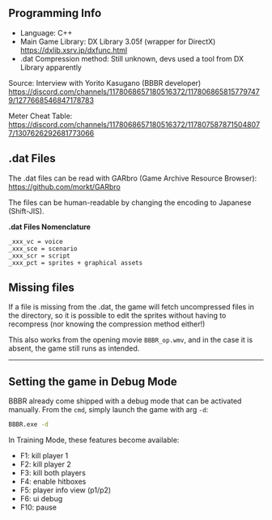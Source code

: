 ## Programming Info
- Language: C++
- Main Game Library: DX Library 3.05f (wrapper for DirectX) https://dxlib.xsrv.jp/dxfunc.html
- .dat Compression method: Still unknown, devs used a tool from DX Library apparently

Source: Interview with Yorito Kasugano (BBBR developer) https://discord.com/channels/1178068657180516372/1178068658157797479/1277668546847178783

Meter Cheat Table: https://discord.com/channels/1178068657180516372/1178075878715048077/1307626292681773066

## .dat Files
The .dat files can be read with GARbro (Game Archive Resource Browser): https://github.com/morkt/GARbro

The files can be human-readable by changing the encoding to Japanese (Shift-JIS).

__.dat Files Nomenclature__
```
_xxx_vc = voice
_xxx_sce = scenario
_xxx_scr = script
_xxx_pct = sprites + graphical assets
```

## Missing files
If a file is missing from the .dat, the game will fetch uncompressed files in the directory, so it is possible to edit the sprites without having to recompress (nor knowing the compression method either!)

This also works from the opening movie ``BBBR_op.wmv``, and in the case it is absent, the game still runs as intended.

---
## Setting the game in Debug Mode
BBBR already come shipped with a debug mode that can be activated manually. From the ``cmd``, simply launch the game with arg ``-d``:
```bash
BBBR.exe -d
```

In Training Mode, these features become available:
- F1: kill player 1
- F2: kill player 2
- F3: kill both players
- F4: enable hitboxes
- F5: player info view (p1/p2)
- F6: ui debug
- F10: pause
